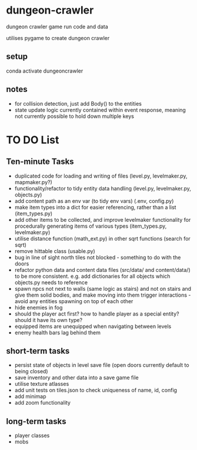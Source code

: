 # dungeon-crawler
dungeon crawler game run code and data

utilises pygame to create dungeon crawler

## setup

conda activate dungeoncrawler

## notes

- for collision detection, just add Body() to the entities
- state update logic currently contained within event response, meaning not currently possible to hold down multiple keys


# TO DO List

## Ten-minute Tasks
- duplicated code for loading and writing of files (level.py, levelmaker.py, mapmaker.py?)
- functionality/refactor to tidy entity data handling (level.py, levelmaker.py, objects.py)
- add content path as an env var (to tidy env vars) (.env, config.py)
- make item types into a dict for easier referencing, rather than a list (item_types.py)
- add other items to be collected, and improve levelmaker functionality for procedurally generating items of various types (item_types.py, levelmaker.py)
- utilise distance function (math_ext.py) in other sqrt functions (search for sqrt)
- remove hittable class (usable.py)
- bug in line of sight north tiles not blocked - something to do with the doors
- refactor python data and content data files (src/data/ and content/data/) to be more consistent. e.g. add dictionaries for all objects which objects.py needs to reference
- spawn npcs not next to walls (same logic as stairs) and not on stairs and give them solid bodies, and make moving into them trigger interactions - avoid any entities spawning on top of each other
- hide enemies in fog
- should the player act first? how to handle player as a special entity? should it have its own type?
- equipped items are unequipped when navigating between levels
- enemy health bars lag behind them

## short-term tasks
- persist state of objects in level save file (open doors currently default to being closed)
- save inventory and other data into a save game file
- utilise texture atlasses
- add unit tests on tiles.json to check uniqueness of name, id, config
- add minimap
- add zoom functionality

## long-term tasks
- player classes
- mobs